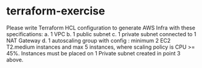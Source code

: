 # terraform-exercise

Please write Terraform HCL configuration to generate AWS Infra with these specifications:
a. 1 VPC
b. 1 public subnet
c. 1 private subnet connected to 1 NAT Gateway
d. 1 autoscaling group with config :
minimum 2 EC2 T2.medium instances and max 5 instances, where scaling policy
is CPU >= 45%. Instances must be placed on 1 Private subnet created in
point 3 above.
